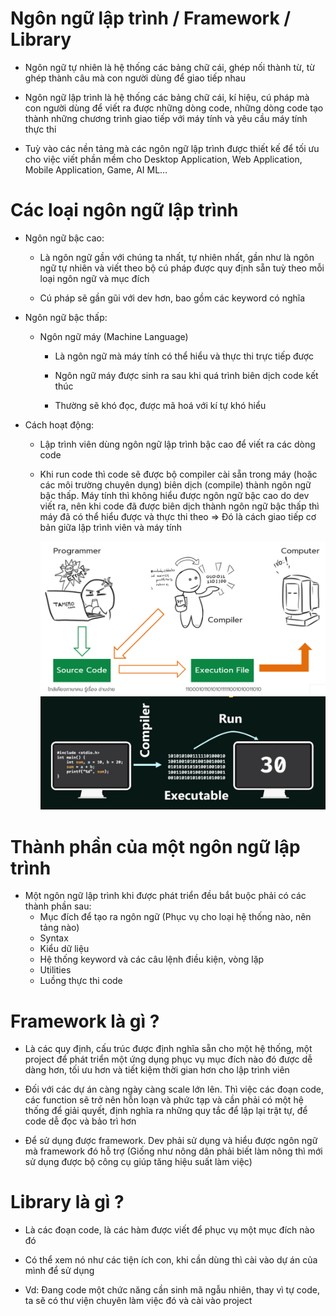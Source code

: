 # Ngôn ngữ lập trình / Framework / Library

- Ngôn ngữ tự nhiên là hệ thống các bảng chữ cái, ghép nối thành từ, từ ghép thành câu mà con người dùng để giao tiếp nhau

- Ngôn ngữ lập trình là hệ thống các bảng chữ cái, kí hiệu, cú pháp mà con người dùng để viết ra được những dòng code, những dòng code tạo thành những chương trình giao tiếp với máy tính và yêu cầu máy tính thực thi

- Tuỳ vào các nền tảng mà các ngôn ngữ lập trình được thiết kế để tối ưu cho việc viết phần mềm cho Desktop Application, Web Application, Mobile Application, Game, AI ML…

# Các loại ngôn ngữ lập trình

- Ngôn ngữ bậc cao:

  - Là ngôn ngữ gần với chúng ta nhất, tự nhiên nhất, gần như là ngôn ngữ tự nhiên và viết theo bộ cú pháp được quy định sẵn tuỳ theo mỗi loại ngôn ngữ và mục đích

  - Cú pháp sẽ gần gũi với dev hơn, bao gồm các keyword có nghĩa

- Ngôn ngữ bậc thấp:

  - Ngôn ngữ máy (Machine Language)

    - Là ngôn ngữ mà máy tính có thể hiểu và thực thi trực tiếp được

    - Ngôn ngữ máy được sinh ra sau khi quá trình biên dịch code kết thúc

    - Thường sẽ khó đọc, được mã hoá với kí tự khó hiểu

- Cách hoạt động:

  - Lập trình viên dùng ngôn ngữ lập trình bậc cao để viết ra các dòng code

  - Khi run code thì code sẽ được bộ compiler cài sẵn trong máy (hoặc các môi trường chuyên dụng) biên dịch (compile) thành ngôn ngữ bậc thấp.
    Máy tính thì không hiểu được ngôn ngữ bậc cao do dev viết ra, nên khi code đã được biên dịch thành ngôn ngữ bậc thấp thì máy đã có thể hiểu được và thực thi theo
    ⇒ Đó là cách giao tiếp cơ bản giữa lập trình viên và máy tính

    ![](/Programs/Stage1/images/nnlt-1.png)
    ![](/Programs/Stage1/images/nnlt-2.png)

# Thành phần của một ngôn ngữ lập trình

- Một ngôn ngữ lập trình khi được phát triển đều bắt buộc phải có các thành phần sau:
  - Mục đích để tạo ra ngôn ngữ (Phục vụ cho loại hệ thống nào, nên tảng nào)
  - Syntax
  - Kiểu dữ liệu
  - Hệ thống keyword và các câu lệnh điều kiện, vòng lặp
  - Utilities
  - Luồng thực thi code

# Framework là gì ?

- Là các quy định, cấu trúc được định nghĩa sẵn cho một hệ thống, một project để phát triển một ứng dụng phục vụ mục đích nào đó được dễ dàng hơn, tối ưu hơn và tiết kiệm thời gian hơn cho lập trình viên

- Đối với các dự án càng ngày càng scale lớn lên. Thì việc các đoạn code, các function sẽ trở nên hỗn loạn và phức tạp và cần phải có một hệ thống để giải quyết, định nghĩa ra những quy tắc để lập lại trật tự, để code dễ đọc và bảo trì hơn

- Để sử dụng được framework. Dev phải sử dụng và hiểu được ngôn ngữ mà framework đó hỗ trợ (Giống như nông dân phải biết làm nông thì mới sử dụng được bộ công cụ giúp tăng hiệu suất làm việc)

# Library là gì ?

- Là các đoạn code, là các hàm được viết để phục vụ một mục đích nào đó

- Có thể xem nó như các tiện ích con, khi cần dùng thì cài vào dự án của mình để sử dụng

- Vd: Đang code một chức năng cần sinh mã ngẫu nhiên, thay vì tự code, ta sẽ có thư viện chuyên làm việc đó và cài vào project
